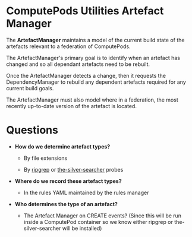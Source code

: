 # ComputePods Utilities Artefact Manager

<!-- toc -->

The **ArtefactManager** maintains a model of the current build state of
the artefacts relevant to a federation of ComputePods.

The ArtefactManager's primary goal is to identify when an artefact has
changed and so all dependant artefacts need to be rebuilt.

Once the ArtefactManager detects a change, then it requests the
DependencyManager to rebuild any dependent artefacts required for any
current build goals.

The ArtefactManager must also model where in a federation, the most
recently up-to-date version of the artefact is located.


# Questions

- **How do we determine artefact types?**

  - By file extensions

  - By [ripgrep](https://github.com/BurntSushi/ripgrep) or
    [the-silver-searcher](https://github.com/ggreer/the_silver_searcher)
    probes

- **Where do we record these artefact types?**

  - In the rules YAML maintained by the rules manager

- **Who determines the type of an artefact?**

  - The Artefact Manager on CREATE events? (Since this will be run inside
    a ComputePod container so we know either ripgrep or
    the-silver-searcher will be installed)